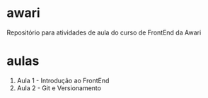 # awari

Repositório para atividades de aula do curso de FrontEnd da Awari

# aulas

1. Aula 1 - Introdução ao FrontEnd
2. Aula 2 - Git e Versionamento